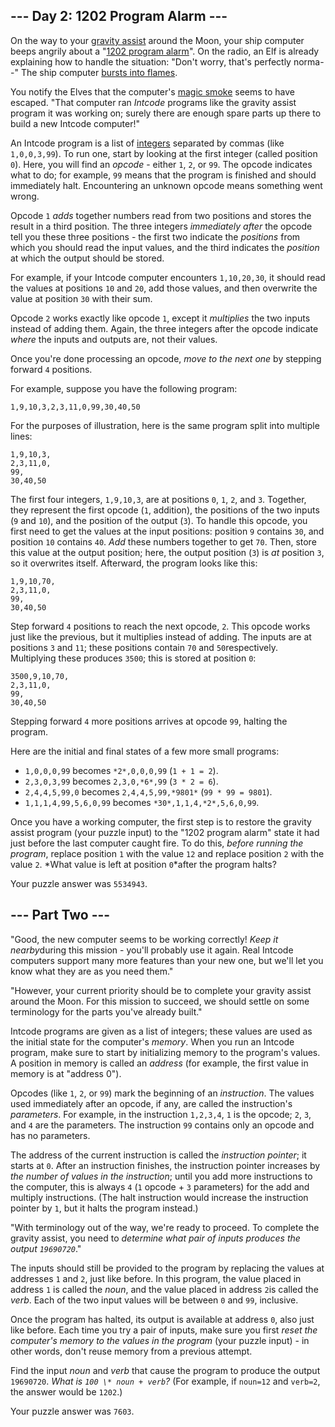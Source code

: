 ## --- Day 2: 1202 Program Alarm ---

On the way to your [gravity assist](https://en.wikipedia.org/wiki/Gravity_assist) around the Moon, your ship computer beeps angrily about a "[1202 program alarm](https://www.hq.nasa.gov/alsj/a11/a11.landing.html#1023832)". On the radio, an Elf is already explaining how to handle the situation: "Don't worry, that's perfectly norma--" The ship computer [bursts into flames](https://en.wikipedia.org/wiki/Halt_and_Catch_Fire).

You notify the Elves that the computer's [magic smoke](https://en.wikipedia.org/wiki/Magic_smoke) seems to have escaped. "That computer ran *Intcode* programs like the gravity assist program it was working on; surely there are enough spare parts up there to build a new Intcode computer!"

An Intcode program is a list of [integers](https://en.wikipedia.org/wiki/Integer) separated by commas (like `1,0,0,3,99`). To run one, start by looking at the first integer (called position `0`). Here, you will find an *opcode* - either `1`, `2`, or `99`. The opcode indicates what to do; for example, `99` means that the program is finished and should immediately halt. Encountering an unknown opcode means something went wrong.

Opcode `1` *adds* together numbers read from two positions and stores the result in a third position. The three integers *immediately after* the opcode tell you these three positions - the first two indicate the *positions* from which you should read the input values, and the third indicates the *position* at which the output should be stored.

For example, if your Intcode computer encounters `1,10,20,30`, it should read the values at positions `10` and `20`, add those values, and then overwrite the value at position `30` with their sum.

Opcode `2` works exactly like opcode `1`, except it *multiplies* the two inputs instead of adding them. Again, the three integers after the opcode indicate *where* the inputs and outputs are, not their values.

Once you're done processing an opcode, *move to the next one* by stepping forward `4` positions.

For example, suppose you have the following program:

```
1,9,10,3,2,3,11,0,99,30,40,50
```

For the purposes of illustration, here is the same program split into multiple lines:

```
1,9,10,3,
2,3,11,0,
99,
30,40,50
```

The first four integers, `1,9,10,3`, are at positions `0`, `1`, `2`, and `3`. Together, they represent the first opcode (`1`, addition), the positions of the two inputs (`9` and `10`), and the position of the output (`3`). To handle this opcode, you first need to get the values at the input positions: position `9` contains `30`, and position `10` contains `40`. *Add* these numbers together to get `70`. Then, store this value at the output position; here, the output position (`3`) is *at* position `3`, so it overwrites itself. Afterward, the program looks like this:

```
1,9,10,70,
2,3,11,0,
99,
30,40,50
```

Step forward `4` positions to reach the next opcode, `2`. This opcode works just like the previous, but it multiplies instead of adding. The inputs are at positions `3` and `11`; these positions contain `70` and `50`respectively. Multiplying these produces `3500`; this is stored at position `0`:

```
3500,9,10,70,
2,3,11,0,
99,
30,40,50
```

Stepping forward `4` more positions arrives at opcode `99`, halting the program.

Here are the initial and final states of a few more small programs:

- `1,0,0,0,99` becomes `*2*,0,0,0,99` (`1 + 1 = 2`).
- `2,3,0,3,99` becomes `2,3,0,*6*,99` (`3 * 2 = 6`).
- `2,4,4,5,99,0` becomes `2,4,4,5,99,*9801*` (`99 * 99 = 9801`).
- `1,1,1,4,99,5,6,0,99` becomes `*30*,1,1,4,*2*,5,6,0,99`.

Once you have a working computer, the first step is to restore the gravity assist program (your puzzle input) to the "1202 program alarm" state it had just before the last computer caught fire. To do this, *before running the program*, replace position `1` with the value `12` and replace position `2` with the value `2`. *What value is left at position `0`*after the program halts?

Your puzzle answer was `5534943`.

## --- Part Two ---

"Good, the new computer seems to be working correctly! *Keep it nearby*during this mission - you'll probably use it again. Real Intcode computers support many more features than your new one, but we'll let you know what they are as you need them."

"However, your current priority should be to complete your gravity assist around the Moon. For this mission to succeed, we should settle on some terminology for the parts you've already built."

Intcode programs are given as a list of integers; these values are used as the initial state for the computer's *memory*. When you run an Intcode program, make sure to start by initializing memory to the program's values. A position in memory is called an *address* (for example, the first value in memory is at "address 0").

Opcodes (like `1`, `2`, or `99`) mark the beginning of an *instruction*. The values used immediately after an opcode, if any, are called the instruction's *parameters*. For example, in the instruction `1,2,3,4`, `1` is the opcode; `2`, `3`, and `4` are the parameters. The instruction `99` contains only an opcode and has no parameters.

The address of the current instruction is called the *instruction pointer*; it starts at `0`. After an instruction finishes, the instruction pointer increases by *the number of values in the instruction*; until you add more instructions to the computer, this is always `4` (`1` opcode + `3` parameters) for the add and multiply instructions. (The halt instruction would increase the instruction pointer by `1`, but it halts the program instead.)

"With terminology out of the way, we're ready to proceed. To complete the gravity assist, you need to *determine what pair of inputs produces the output `19690720`*."

The inputs should still be provided to the program by replacing the values at addresses `1` and `2`, just like before. In this program, the value placed in address `1` is called the *noun*, and the value placed in address `2`is called the *verb*. Each of the two input values will be between `0` and `99`, inclusive.

Once the program has halted, its output is available at address `0`, also just like before. Each time you try a pair of inputs, make sure you first *reset the computer's memory to the values in the program* (your puzzle input) - in other words, don't reuse memory from a previous attempt.

Find the input *noun* and *verb* that cause the program to produce the output `19690720`. *What is `100 \* noun + verb`?* (For example, if `noun=12` and `verb=2`, the answer would be `1202`.)

Your puzzle answer was `7603`.